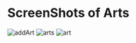 # ScreenShots of Arts

![addArt](https://github.com/What3verX/Arts/assets/126445162/77c2947b-9105-4cab-8e61-7cd6582b36ff)
![arts](https://github.com/What3verX/Arts/assets/126445162/a339b696-f382-4d8b-ac05-b08280e95ae8)
![art](https://github.com/What3verX/Arts/assets/126445162/0a1c47b7-c7f9-4c4a-937c-0c6be47e5b27)
